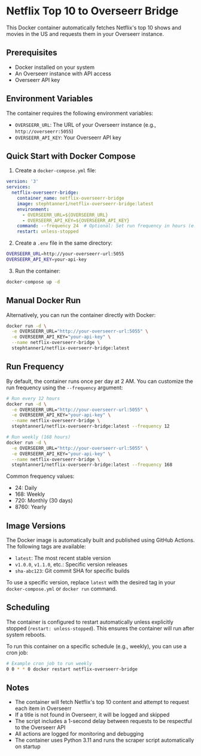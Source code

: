# Netflix Top 10 to Overseerr Bridge

This Docker container automatically fetches Netflix's top 10 shows and movies in the US and requests them in your Overseerr instance.

## Prerequisites

- Docker installed on your system
- An Overseerr instance with API access
- Overseerr API key

## Environment Variables

The container requires the following environment variables:

- `OVERSEERR_URL`: The URL of your Overseerr instance (e.g., `http://overseerr:5055`)
- `OVERSEERR_API_KEY`: Your Overseerr API key

## Quick Start with Docker Compose

1. Create a `docker-compose.yml` file:

```yaml
version: '3'
services:
  netflix-overseerr-bridge:
    container_name: netflix-overseerr-bridge
    image: stephtanner1/netflix-overseerr-bridge:latest
    environment:
      - OVERSEERR_URL=${OVERSEERR_URL}
      - OVERSEERR_API_KEY=${OVERSEERR_API_KEY}
    command: --frequency 24  # Optional: Set run frequency in hours (e.g., 24 for daily)
    restart: unless-stopped
```

2. Create a `.env` file in the same directory:
```bash
OVERSEERR_URL=http://your-overseerr-url:5055
OVERSEERR_API_KEY=your-api-key
```

3. Run the container:
```bash
docker-compose up -d
```

## Manual Docker Run

Alternatively, you can run the container directly with Docker:

```bash
docker run -d \
  -e OVERSEERR_URL="http://your-overseerr-url:5055" \
  -e OVERSEERR_API_KEY="your-api-key" \
  --name netflix-overseerr-bridge \
  stephtanner1/netflix-overseerr-bridge:latest
```

## Run Frequency

By default, the container runs once per day at 2 AM. You can customize the run frequency using the `--frequency` argument:

```bash
# Run every 12 hours
docker run -d \
  -e OVERSEERR_URL="http://your-overseerr-url:5055" \
  -e OVERSEERR_API_KEY="your-api-key" \
  --name netflix-overseerr-bridge \
  stephtanner1/netflix-overseerr-bridge:latest --frequency 12

# Run weekly (168 hours)
docker run -d \
  -e OVERSEERR_URL="http://your-overseerr-url:5055" \
  -e OVERSEERR_API_KEY="your-api-key" \
  --name netflix-overseerr-bridge \
  stephtanner1/netflix-overseerr-bridge:latest --frequency 168
```

Common frequency values:
- 24: Daily
- 168: Weekly
- 720: Monthly (30 days)
- 8760: Yearly

## Image Versions

The Docker image is automatically built and published using GitHub Actions. The following tags are available:

- `latest`: The most recent stable version
- `v1.0.0`, `v1.1.0`, etc.: Specific version releases
- `sha-abc123`: Git commit SHA for specific builds

To use a specific version, replace `latest` with the desired tag in your `docker-compose.yml` or `docker run` command.

## Scheduling

The container is configured to restart automatically unless explicitly stopped (`restart: unless-stopped`). This ensures the container will run after system reboots.

To run this container on a specific schedule (e.g., weekly), you can use a cron job:

```bash
# Example cron job to run weekly
0 0 * * 0 docker restart netflix-overseerr-bridge
```

## Notes

- The container will fetch Netflix's top 10 content and attempt to request each item in Overseerr
- If a title is not found in Overseerr, it will be logged and skipped
- The script includes a 1-second delay between requests to be respectful to the Overseerr API
- All actions are logged for monitoring and debugging
- The container uses Python 3.11 and runs the scraper script automatically on startup
